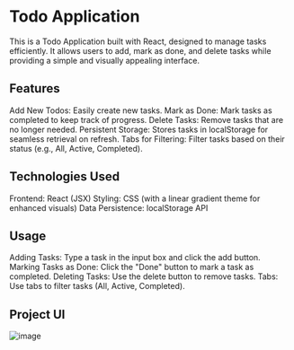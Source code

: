 # Todo Application
This is a Todo Application built with React, designed to manage tasks efficiently. It allows users to add, mark as done, and delete tasks while providing a simple and visually appealing interface.

## Features
Add New Todos: Easily create new tasks.
Mark as Done: Mark tasks as completed to keep track of progress.
Delete Tasks: Remove tasks that are no longer needed.
Persistent Storage: Stores tasks in localStorage for seamless retrieval on refresh.
Tabs for Filtering: Filter tasks based on their status (e.g., All, Active, Completed).

## Technologies Used
Frontend: React (JSX)
Styling: CSS (with a linear gradient theme for enhanced visuals)
Data Persistence: localStorage API

## Usage
Adding Tasks: Type a task in the input box and click the add button.
Marking Tasks as Done: Click the "Done" button to mark a task as completed.
Deleting Tasks: Use the delete button to remove tasks.
Tabs: Use tabs to filter tasks (All, Active, Completed).

## Project UI
![image](https://github.com/user-attachments/assets/7d9d2881-6451-4ec5-82d5-6caedbf73468)
